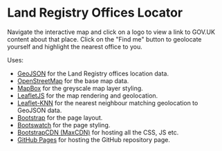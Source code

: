 Land Registry Offices Locator
==========

Navigate the interactive map and click on a logo to view a link to GOV.UK content about that place. Click on the "Find me" button to geolocate yourself and highlight the nearest office to you.

Uses:
* [GeoJSON](http://geojson.org/) for the Land Registry offices location data.
* [OpenStreetMap](http://www.openstreetmap.org/) for the base map data.
* [MapBox](https://www.mapbox.com/) for the greyscale map layer styling.
* [LeafletJS](http://leafletjs.com/) for the map rendering and geolocation.
* [Leaflet-KNN](https://github.com/mapbox/leaflet-knn) for the nearest neighbour matching geolocation to GeoJSON data.
* [Bootstrap](http://getbootstrap.com/) for the page layout.
* [Bootswatch](http://bootswatch.com/) for the page styling.
* [BootstrapCDN (MaxCDN)](http://www.bootstrapcdn.com/) for hosting all the CSS, JS etc.
* [GitHub Pages](https://pages.github.com/) for hosting the GitHub repository page.
